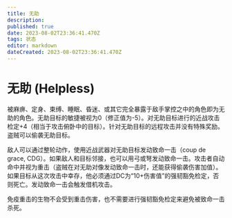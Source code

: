 ```yaml
---
title: 无助
description: 
published: true
date: 2023-08-02T23:36:41.470Z
tags: 状态
editor: markdown
dateCreated: 2023-08-02T23:36:41.470Z
---
```


# 无助 (Helpless)
被麻痹、定身、束缚、睡眠、昏迷、或其它完全暴露于敌手掌控之中的角色即为无助的角色。无助目标的敏捷被视为0（修正值为-5）。对无助目标进行的近战攻击检定+4（相当于攻击俯卧中的目标）。针对无助目标的远程攻击并没有特殊奖励。盗贼可以偷袭无助目标。

敌人可以通过整轮动作，使用近战武器对无助目标发动致命一击（coup de grace, CDG）。如果敌人和目标邻接，也可以用弓或弩发动致命一击。攻击者自动命中并视为重击（盗贼在对无助对像发动致命一击时，还能获得偷袭伤害加值）。如果目标从这次攻击中幸存，他必须通过DC为“10+伤害值”的强韧豁免检定，否则死亡。发动致命一击会触发借机攻击。

免疫重击的生物不会受到重击伤害，也不需要进行强韧豁免检定来避免被致命一击杀死。